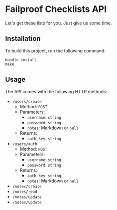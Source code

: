 # Failproof Checklists API

Let's get these lists for you. Just give us some time.

## Installation

To build this project, run the following command:

```
bundle install
make
```

## Usage

The API comes with the following HTTP methods:

- `/users/create`
  - Method: `POST`
  - Parameters:
    - `username`: `string`
    - `password`: `string`
    - `notes`: Markdown or `null`
  - Returns:
    - `auth_key`: `string`
- `/users/auth`
  - Method: `POST`
  - Parameters:
    - `username`: `string`
    - `password`: `string`
  - Returns:
    - `auth_key`: `string`
    - `notes`: Markdown or `null`
- `/notes/create`
- `/notes/read`
- `/notes/update`
- `/notes/update`

